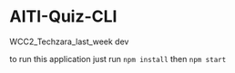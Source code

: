 # AITI-Quiz-CLI
WCC2_Techzara_last_week dev

to run this application just run `npm install` then `npm start`
